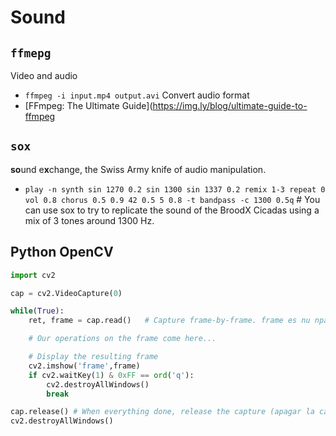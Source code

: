 # Sound

## `ffmepg`

Video and audio

- `ffmpeg -i input.mp4 output.avi` Convert audio format
- [FFmpeg: The Ultimate Guide](https://img.ly/blog/ultimate-guide-to-ffmpeg



## `sox`

**so**und e**x**change, the Swiss Army knife of audio manipulation.

- `play -n synth sin 1270 0.2 sin 1300 sin 1337 0.2 remix 1-3 repeat 0 vol 0.8 chorus 0.5 0.9 42 0.5 5 0.8 -t bandpass -c 1300 0.5q` # You can use sox to try to replicate the sound of the BroodX Cicadas using a mix of 3 tones around 1300 Hz.



## Python OpenCV

```python
import cv2

cap = cv2.VideoCapture(0)

while(True):
    ret, frame = cap.read()   # Capture frame-by-frame. frame es nu nparray de 3 dims

    # Our operations on the frame come here...

    # Display the resulting frame
    cv2.imshow('frame',frame)
    if cv2.waitKey(1) & 0xFF == ord('q'):
        cv2.destroyAllWindows()
        break

cap.release() # When everything done, release the capture (apagar la camara)
cv2.destroyAllWindows()
```
